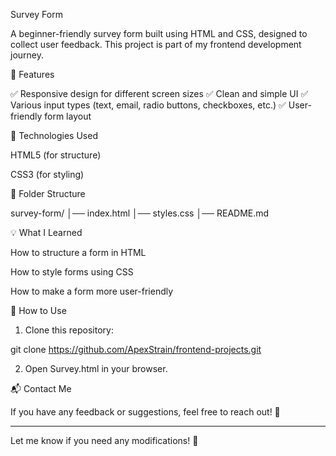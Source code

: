 Survey Form

A beginner-friendly survey form built using HTML and CSS, designed to collect user feedback. This project is part of my frontend development journey.

📌 Features

✅ Responsive design for different screen sizes
✅ Clean and simple UI
✅ Various input types (text, email, radio buttons, checkboxes, etc.)
✅ User-friendly form layout

🔧 Technologies Used

HTML5 (for structure)

CSS3 (for styling)


📂 Folder Structure

survey-form/
│── index.html
│── styles.css
│── README.md

💡 What I Learned

How to structure a form in HTML

How to style forms using CSS

How to make a form more user-friendly


📌 How to Use

1. Clone this repository:

git clone https://github.com/ApexStrain/frontend-projects.git


2. Open Survey.html in your browser.



📬 Contact Me

If you have any feedback or suggestions, feel free to reach out! 🚀


---

Let me know if you need any modifications! 🎯
